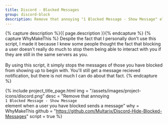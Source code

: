 ```yaml
---
title: Discord - Blocked Messages
group: discord-block
description: Remove that annoying "1 Blocked Message - Show Message" element when a user you blocked sends a message.
---
```


{% capture description %}{{ page.description }}{% endcapture %}
{% capture WhyMakeThis %}
Despite the fact that I personally don't use this script, I made it because I knew some people thought the fact that blocking a user doesn't really do much to stop them being able to interact with you if they are still in the same servers as you.<br>
<br>
By using this script, it simply stops the messages of those you have blocked from showing up to begin with. You'll still get a message recieved notification, but there is not much I can do about that fact.
{% endcapture %}


{% include project_title_page.html
	img			= "/assets/images/project-icons/discord.png"
	desc		= "Remove that annoying<br><code>1 Blocked Message - Show Message</code><br>element when a user you have blocked sends a message"
	why			= WhyMakeThis
	github		= "https://github.com/Multarix/Discord-Hide-Blocked-Messages"
	script		= true
%}